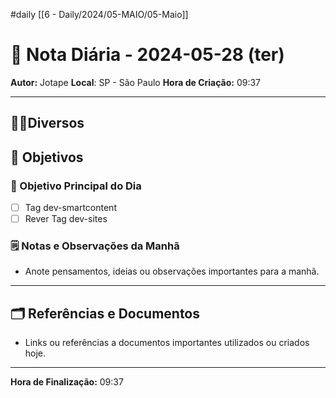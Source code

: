 #daily
[[6 - Daily/2024/05-MAIO/05-Maio]]
# 📅 Nota Diária - 2024-05-28 (ter)

**Autor:** Jotape
**Local**: SP - São Paulo
**Hora de Criação:** 09:37

---
## 🤝🏻Diversos

## 🌄 Objetivos
### 🎯 Objetivo Principal do Dia
- [ ] Tag dev-smartcontent
- [ ] Rever Tag dev-sites

### 🗒️ Notas e Observações da Manhã
- Anote pensamentos, ideias ou observações importantes para a manhã.
---
## 🗂️ Referências e Documentos
- Links ou referências a documentos importantes utilizados ou criados hoje.

---

**Hora de Finalização:** 09:37
